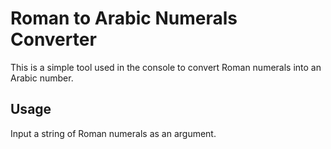 # Roman to Arabic Numerals Converter

This is a simple tool used in the console to convert Roman numerals into an Arabic number.

## Usage

Input a string of Roman numerals as an argument.